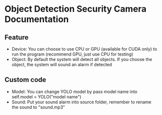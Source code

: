 # Object Detection Security Camera Documentation

## Feature
- Device: You can choose to use CPU or GPU (available for CUDA only) to run the program (recommend GPU, just use CPU for testing)
- Object: By default the system will detect all objects. If you choose the object, the system will sound an alarm if detected

## Custom code
- Model: You can change YOLO model by pass model name into self.model = YOLO("model name")
- Sound: Put your sound alarm into source folder, remember to rename the sound to "sound.mp3"
